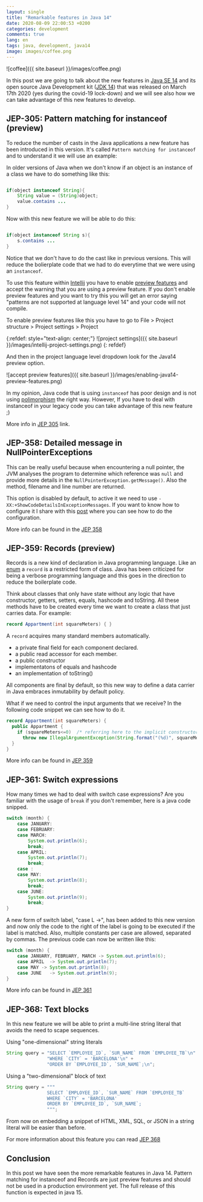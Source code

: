 ```yaml
---
layout: single
title: "Remarkable features in Java 14"
date: 2020-08-09 22:00:53 +0200
categories: development
comments: true
lang: en
tags: java, development, java14 
image: images/coffee.png
---
```


![coffee]({{ site.baseurl }}/images/coffee.png)

In this post we are going to talk about the new features in <a href="https://docs.oracle.com/en/java/javase/14/">Java SE 14</a> and its open source Java Development kit (<a href="https://openjdk.java.net/projects/jdk/14/">JDK 14</a>) that was released on March 17th 2020 (yes during the covid-19 lock-down) and we will see also how we can take advantage of this new features to develop. 

JEP-305: Pattern matching for instanceof (preview)
---------------------------------
To reduce the number of casts in the Java applications a new feature has been introduced in this version. It's called `Pattern matching for instanceof` and to understand it we will use an example:

In older versions of Java when we don't know if an object is an instance of a class we have to do something like this:

```java

if(object instanceof String){
	String value = (String)object;
	value.contains ...
}

```
Now with this new feature we will be able to do this:

```java

if(object instanceof String s){
	s.contains ...
}

```
Notice that we don't have to do the cast like in previous versions. This will reduce the bolierplate code that we had to do everytime that we were using an `instanceof`. 

To use this feature within <a href="https://www.jetbrains.com/idea/promo/ultimate/">Intellij</a> you have to enable <a href="https://docs.oracle.com/en/java/javase/14/language/preview-language-and-vm-features.html">preview features</a> and accept the warning that you are using a preview feature. If you don't enable preview features and you want to try this you will get an error saying "patterns are not supported at language level 14" and your code will not compile.

To enable preview features like this you have to go to File > Project structure > Project settings > Project

{:refdef: style="text-align: center;"}
![project settings]({{ site.baseurl }}/images/intellij-project-settings.png)
{: refdef}

And then in the project language level dropdown look for the Java14 preview option. 
 
![accept preview features]({{ site.baseurl }}/images/enabling-java14-preview-features.png)

In my opinion, Java code that is using `instanceof` has poor design and is not using <a href="https://www.w3schools.com/java/java_polymorphism.asp">polimorphism</a> the right way. However, If you have to deal with instanceof in your legacy code you can take advantage of this new feature ;)

More info in <a href="https://openjdk.java.net/jeps/305">JEP 305</a> link.

JEP-358: Detailed message in NullPointerExceptions
--------------------------------------------
This can be really useful because when encountering a null pointer, the JVM analyses the program to determine which reference was `null` and provide more details in the `NullPointerException.getMessage()`. Also the method, filename and line number are returned. 

This option is disabled by default, to active it we need to use `-XX:+ShowCodeDetailsInExceptionMessages`. If you want to know how to configure it I share with this <a href="https://jlefebure.com/blog/detailed-nullpointerexception-messages-in-jdk-14">post</a> where you can see how to do the configuration.

More info can be found in the <a href="https://openjdk.java.net/jeps/358">JEP 358</a>

JEP-359: Records (preview)
--------------------------
Records is a new kind of declaration in Java programming language. Like an <a href="https://docs.oracle.com/javase/7/docs/api/java/lang/Enum.html">enum</a> a `record` is a restricted form of class. Java has been criticized for being a verbose programming language and this goes in the direction to reduce the boilerplate code. 

Think about classes that only have state without any logic that have constructor, getters, setters, equals, hashcode and toString. All these methods have to be created every time we want to create a class that just carries data. For example: 

```java
record Appartment(int squareMeters) { }
```
A `record` acquires many standard members automatically.
- a private final field for each component declared.
- a public read accessor for each member.
- a public constructor
- implementatons of equals and hashcode
- an implementation of toString()

All components are final by default, so this new way to define a data carrier in Java embraces inmutability by default policy. 

What if we need to control the input arguments that we receive? In the following code snippet we can see how to do it. 

```java
record Appartment(int squareMeters) {
  public Appartment {
    if (squareMeters<=0)  /* referring here to the implicit constructor parameters */
      throw new IllegalArgumentException(String.format("(%d)", squareMeters));
  }
}
```

More info can be found in <a href="https://openjdk.java.net/jeps/359">JEP 359</a>

JEP-361: Switch expressions
-------------------
How many times we had to deal with switch case expressions? Are you familiar with the usage of `break` if you don't remember, here is a java code snipped. 

```java
switch (month) {
    case JANUARY:
    case FEBRUARY:
    case MARCH:
        System.out.println(6);
        break;
    case APRIL:
        System.out.println(7);
        break;
    case :
    case MAY:
        System.out.println(8);
        break;
    case JUNE:
        System.out.println(9);
        break;
}
```
A new form of switch label, "case L ->", has been added to this new version and now only the code to the right of the label is going to be executed if the label is matched. Also, multiple constants per case are allowed, separated by commas. The previous code can now be written like this:

```java
switch (month) {
    case JANUARY, FEBRUARY, MARCH -> System.out.println(6);
    case APRIL  -> System.out.println(7);
    case MAY -> System.out.println(8);
    case JUNE   -> System.out.println(9);
}
```
More info can be found in <a href="https://openjdk.java.net/jeps/361">JEP 361</a>

JEP-368: Text blocks
------------------------
In this new feature we will be able to print a multi-line string literal that avoids the need to scape sequences.

Using "one-dimensional" string literals

```java
String query = "SELECT `EMPLOYEE_ID`, `SUR_NAME` FROM `EMPLOYEE_TB`\n" +
               "WHERE `CITY` = 'BARCELONA'\n" +
               "ORDER BY `EMPLOYEE_ID`, `SUR_NAME`;\n";
```
Using a "two-dimensional" block of text

```java
String query = """
               SELECT `EMPLOYEE_ID`, `SUR_NAME` FROM `EMPLOYEE_TB`
               WHERE `CITY` = 'BARCELONA'
               ORDER BY `EMPLOYEE_ID`, `SUR_NAME`;
               """;
```

From now on embedding a snippet of HTML, XML, SQL, or JSON in a string literal will be easier than before. 

For more information about this feature you can read <a href="https://openjdk.java.net/jeps/368">JEP 368</a>

Conclusion
------------------------
In this post we have seen the more remarkable features in Java 14. 
Pattern matching for instanceof and Records are just preview features and should not be used in a production environment yet. The full release of this function is expected in java 15.



